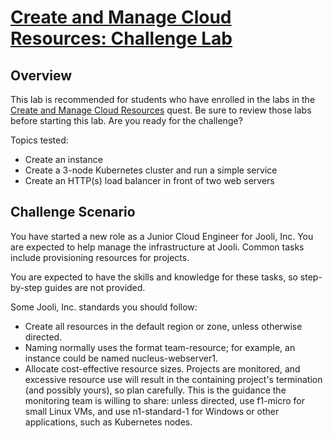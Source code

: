 # [Create and Manage Cloud Resources: Challenge Lab ](https://www.qwiklabs.com/focuses/10258?parent=catalog)

## Overview

This lab is recommended for students who have enrolled in the labs in the [Create and Manage Cloud Resources](https://google.qwiklabs.com/quests/120) quest. Be sure to review those labs before starting this lab. Are you ready for the challenge?

Topics tested:
* Create an instance
* Create a 3-node Kubernetes cluster and run a simple service
* Create an HTTP(s) load balancer in front of two web servers

## Challenge Scenario

You have started a new role as a Junior Cloud Engineer for Jooli, Inc. You are expected to help manage the infrastructure at Jooli. Common tasks include provisioning resources for projects.

You are expected to have the skills and knowledge for these tasks, so step-by-step guides are not provided.

Some Jooli, Inc. standards you should follow:

* Create all resources in the default region or zone, unless otherwise directed.
* Naming normally uses the format team-resource; for example, an instance could be named nucleus-webserver1.
* Allocate cost-effective resource sizes. Projects are monitored, and excessive resource use will result in the containing project's termination (and possibly yours), so plan carefully. This is the guidance the monitoring team is willing to share: unless directed, use f1-micro for small Linux VMs, and use n1-standard-1 for Windows or other applications, such as Kubernetes nodes.

